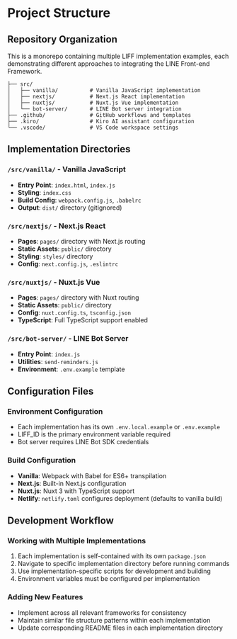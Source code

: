 # Project Structure

## Repository Organization

This is a monorepo containing multiple LIFF implementation examples, each demonstrating different approaches to integrating the LINE Front-end Framework.

```
├── src/
│   ├── vanilla/          # Vanilla JavaScript implementation
│   ├── nextjs/           # Next.js React implementation  
│   ├── nuxtjs/           # Nuxt.js Vue implementation
│   └── bot-server/       # LINE Bot server integration
├── .github/              # GitHub workflows and templates
├── .kiro/                # Kiro AI assistant configuration
└── .vscode/              # VS Code workspace settings
```

## Implementation Directories

### `/src/vanilla/` - Vanilla JavaScript
- **Entry Point**: `index.html`, `index.js`
- **Styling**: `index.css`
- **Build Config**: `webpack.config.js`, `.babelrc`
- **Output**: `dist/` directory (gitignored)

### `/src/nextjs/` - Next.js React
- **Pages**: `pages/` directory with Next.js routing
- **Static Assets**: `public/` directory
- **Styling**: `styles/` directory
- **Config**: `next.config.js`, `.eslintrc`

### `/src/nuxtjs/` - Nuxt.js Vue
- **Pages**: `pages/` directory with Nuxt routing
- **Static Assets**: `public/` directory  
- **Config**: `nuxt.config.ts`, `tsconfig.json`
- **TypeScript**: Full TypeScript support enabled

### `/src/bot-server/` - LINE Bot Server
- **Entry Point**: `index.js`
- **Utilities**: `send-reminders.js`
- **Environment**: `.env.example` template

## Configuration Files

### Environment Configuration
- Each implementation has its own `.env.local.example` or `.env.example`
- LIFF_ID is the primary environment variable required
- Bot server requires LINE Bot SDK credentials

### Build Configuration
- **Vanilla**: Webpack with Babel for ES6+ transpilation
- **Next.js**: Built-in Next.js configuration
- **Nuxt.js**: Nuxt 3 with TypeScript support
- **Netlify**: `netlify.toml` configures deployment (defaults to vanilla build)

## Development Workflow

### Working with Multiple Implementations
1. Each implementation is self-contained with its own `package.json`
2. Navigate to specific implementation directory before running commands
3. Use implementation-specific scripts for development and building
4. Environment variables must be configured per implementation

### Adding New Features
- Implement across all relevant frameworks for consistency
- Maintain similar file structure patterns within each implementation
- Update corresponding README files in each implementation directory